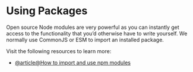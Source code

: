# Using Packages

Open source Node modules are very powerful as you can instantly get access to the functionality that you’d otherwise have to write yourself. We normally use CommonJS or ESM to import an installed package.

Visit the following resources to learn more:

- [@article@How to import and use npm modules](https://learn.coderslang.com/0014-how-to-import-and-use-npm-modules/)
